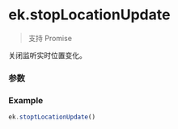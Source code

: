 # ek.stopLocationUpdate

> <Icon type="success" /> 支持 Promise

关闭监听实时位置变化。

### 参数

<Props options />

### Example

```ts
ek.stoptLocationUpdate()
```

